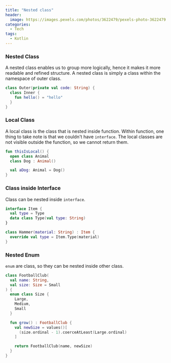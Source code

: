 ```yaml
---
title: "Nested class"
header:
  image: https://images.pexels.com/photos/3622479/pexels-photo-3622479.jpeg
categories:
  - Tech
tags:
  - Kotlin
---
```


### Nested Class

A nested class enables us to group more logically, hence it makes it more readable and refined structure. A nested class is simply a class within the namespace of outer class.

```kotlin
class Outer(private val code: String) {
  class Inner {
    fun hello() = "hello"
  }
}
```

### Local Class

A local class is the class that is nested inside function. Within function, one thing to take note is that we couldn't have `interface`. The local classes are not visible outside the function, so we cannot return them.

```kotlin
fun thisIsLocal() {
  open class Animal
  class Dog : Animal()

  val aDog: Animal = Dog()
}
```

### Class inside Interface

Class can be nested inside `interface`.

```kotlin
interface Item {
  val type = Type
  data class Type(val type: String)
}

class Hammer(material: String) : Item {
  override val type = Item.Type(material)
}
```

### Nested Enum

`enum` are class, so they can be nested inside other class.

```kotlin
class FootballClub(
  val name: String,
  val size: Size = Small
) {
  enum class Size {
    Large,
    Medium,
    Small
  }

  fun grow() : FootballClub {
    val newSize = values()[
      (size.ordinal - 1).coerceAtLeast(Large.ordinal)
    ]

    return FootballClub(name, newSize)
  }
}
```
